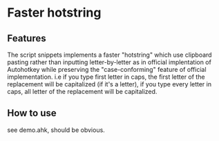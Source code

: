 # Faster hotstring

## Features

The script snippets implements a faster "hotstring" which use clipboard pasting rather than inputting letter-by-letter as in official implentation of Autohotkey while preserving the "case-conforming" feature of official implementation. i.e if you type first letter in caps, the first letter of the replacement will be capitalized (if it's a letter), if you type every letter in caps, all letter of the replacement will be capitalized.

## How to use

see demo.ahk, should be obvious.


